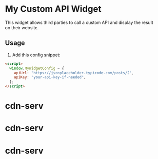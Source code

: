 # My Custom API Widget

This widget allows third parties to call a custom API and display the result on their website.

## Usage

1. Add this config snippet:

```html
<script>
  window.MyWidgetConfig = {
    apiUrl: "https://jsonplaceholder.typicode.com/posts/2",
    apiKey: "your-api-key-if-needed",
  };
</script>
```
# cdn-serv
# cdn-serv
# cdn-serv
